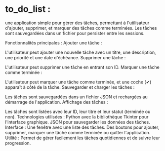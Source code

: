 # to_do_list :
une application simple pour gérer des tâches, permettant à l'utilisateur d'ajouter, supprimer, et marquer des tâches comme terminées. Les tâches sont sauvegardées dans un fichier pour persister entre les sessions.

Fonctionnalités principales :
Ajouter une tâche :

L'utilisateur peut ajouter une nouvelle tâche avec un titre, une description, une priorité et une date d'échéance.
Supprimer une tâche :

L'utilisateur peut supprimer une tâche en entrant son ID.
Marquer une tâche comme terminée :

L'utilisateur peut marquer une tâche comme terminée, et une coche (✔) apparaît à côté de la tâche.
Sauvegarder et charger les tâches :

Les tâches sont sauvegardées dans un fichier JSON et rechargées au démarrage de l'application.
Affichage des tâches :

Les tâches sont listées avec leur ID, leur titre et leur statut (terminée ou non).
Technologies utilisées :
Python avec la bibliothèque Tkinter pour l'interface graphique.
JSON pour sauvegarder les données des tâches.
Interface :
Une fenêtre avec une liste des tâches.
Des boutons pour ajouter, supprimer, marquer une tâche comme terminée ou quitter l'application.
Utilité :
Permet de gérer facilement les tâches quotidiennes et de suivre leur progression.
